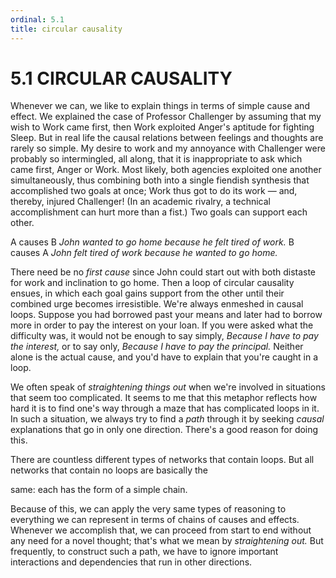 ```yaml
---
ordinal: 5.1
title: circular causality
---
```


# 5.1 CIRCULAR CAUSALITY 

<p>Whenever we can, we like to explain things in terms of simple cause and effect. We explained the case of Professor Challenger by assuming that my wish to Work came first, then Work exploited Anger's aptitude for fighting Sleep. But in real life the causal relations between feelings and thoughts are rarely so simple. My desire to work and my annoyance with Challenger were probably so intermingled, all along, that it is inappropriate to ask which came first, Anger or Work. Most likely, both agencies exploited one another simultaneously, thus combining both into a single fiendish synthesis that accomplished two goals at once; Work thus got to do its work &mdash; and, thereby, injured Challenger! (In an academic rivalry, a technical accomplishment can hurt more than a fist.) Two goals can support each other.</p>
<p>A causes B <em>John wanted to go home because he felt tired of work.</em> B causes A <em>John felt tired of work because he wanted to go home.</em></p>
<p>There need be no <em>first cause</em> since John could start out with both distaste for work and inclination to go home. Then a loop of circular causality ensues, in which each goal gains support from the other until their combined urge becomes irresistible. We're always enmeshed in causal loops. Suppose you had borrowed past your means and later had to borrow more in order to pay the interest on your loan. If you were asked what the difficulty was, it would not be enough to say simply, <em>Because I have to pay the interest,</em> or to say only, <em>Because I have to pay the principal.</em> Neither alone is the actual cause, and you'd have to explain that you're caught in a loop.</p>
<p>We often speak of <em>straightening things out</em> when we're involved in situations that seem too complicated. It seems to me that this metaphor reflects how hard it is to find one's way through a maze that has complicated loops in it. In such a situation, we always try to find a <em>path</em> through it by seeking <em>causal</em> explanations that go in only one direction. There's a good reason for doing this.</p>
<p>There are countless different types of networks that contain loops. But all networks that contain no loops are basically the</p>
<p>same: each has the form of a simple chain.</p>
<p>Because of this, we can apply the very same types of reasoning to everything we can represent in terms of chains of causes and effects. Whenever we accomplish that, we can proceed from start to end without any need for a novel thought; that's what we mean by <em>straightening out.</em> But frequently, to construct such a path, we have to ignore important interactions and dependencies that run in other directions.</p>
